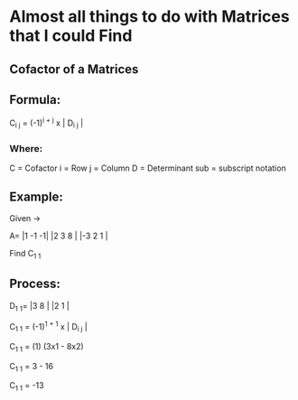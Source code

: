 <H1>Almost all things to do with Matrices that I could Find</H1>

## Cofactor of a Matrices

<H2>Formula:</H2>
C<sub>i j</sub> = (-1)<sup>i + j</sup> x | D<sub>i j</sub> |

<H3>Where:</H3>
C = Cofactor
i = Row
j = Column
D = Determinant
sub = subscript notation

<H2>Example:</H2>
Given ->

A=
|1 -1 -1|
|2 3 8 |
|-3 2 1 |

Find C<sub>1 1</sub>

<H2>Process:</H2>

D<sub>1 1</sub>=
|3 8 |
|2 1 |

C<sub>1 1</sub> = (-1)<sup>1 + 1</sup> x | D<sub>i j</sub> |

C<sub>1 1</sub> = (1) (3x1 - 8x2)

C<sub>1 1</sub> = 3 - 16

C<sub>1 1</sub> = -13
